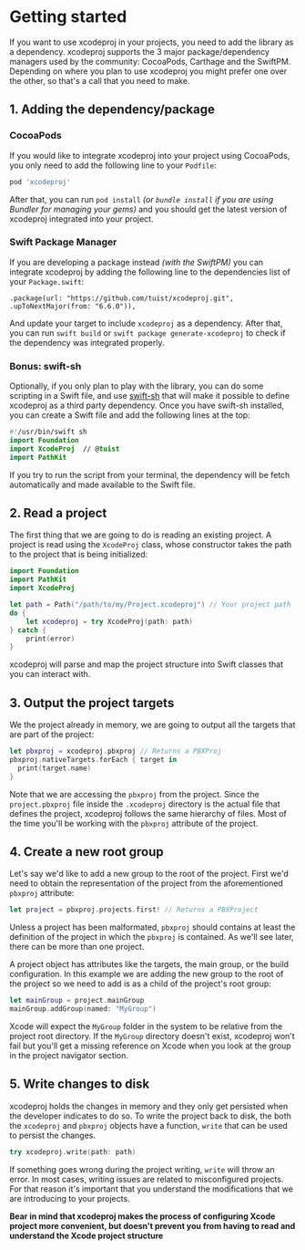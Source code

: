 # Getting started

If you want to use xcodeproj in your projects, you need to add the library as a dependency. xcodeproj supports the 3 major package/dependency managers used by the community: CocoaPods, Carthage and the SwiftPM. Depending on where you plan to use xcodeproj you might prefer one over the other, so that's a call that you need to make.

## 1. Adding the dependency/package

### CocoaPods

If you would like to integrate xcodeproj into your project using CocoaPods, you only need to add the following line to your `Podfile`:

```ruby
pod 'xcodeproj'
```

After that, you can run `pod install` *(or `bundle install` if you are using Bundler for managing your gems)* and you should get the latest version of xcodeproj integrated into your project.

### Swift Package Manager

If you are developing a package instead *(with the SwiftPM)* you can integrate xcodeproj by adding the following line to the dependencies list of your `Package.swift`:

```
.package(url: "https://github.com/tuist/xcodeproj.git", .upToNextMajor(from: "6.6.0")),
```

And update your target to include `xcodeproj` as a dependency. After that, you can run `swift build` or `swift package generate-xcodeproj` to check if the dependency was integrated properly.

### Bonus: swift-sh

Optionally, if you only plan to play with the library, you can do some scripting in a Swift file, and use [swift-sh](ttps://github.com/mxcl/swift-sh) that will make it possible to define xcodeproj as a third party dependency. Once you have swift-sh installed, you can create a Swift file and add the following lines at the top:

```swift
#!/usr/bin/swift sh
import Foundation
import XcodeProj  // @tuist
import PathKit
```

If you try to run the script from your terminal, the dependency will be fetch automatically and made available to the Swift file.

## 2. Read a project

The first thing that we are going to do is reading an existing project. A project is read using the `XcodeProj` class, whose constructor takes the path to the project that is being initialized:

```swift
import Foundation
import PathKit
import XcodeProj

let path = Path("/path/to/my/Project.xcodeproj") // Your project path
do {
    let xcodeproj = try XcodeProj(path: path)
} catch {
    print(error)
}
```

xcodeproj will parse and map the project structure into Swift classes that you can interact with.

## 3. Output the project targets

We the project already in memory, we are going to output all the targets that are part of the project:

```swift
let pbxproj = xcodeproj.pbxproj // Returns a PBXProj
pbxproj.nativeTargets.forEach { target in
  print(target.name)
}
```

Note that we are accessing the `pbxproj` from the project. Since the `project.pbxproj` file inside the `.xcodeproj` directory is the actual file that defines the project, xcodeproj follows the same hierarchy of files. Most of the time you'll be working with the `pbxproj` attribute of the project.

## 4. Create a new root group

Let's say we'd like to add a new group to the root of the project. First we'd need to obtain the representation of the project from the aforementioned `pbxproj` attribute:

```swift
let project = pbxproj.projects.first! // Returns a PBXProject
```

Unless a project has been malformated, `pbxproj` should contains at least the definition of the project in which the `pbxproj` is contained. As we'll see later, there can be more than one project.

A project object has attributes like the targets, the main group, or the build configuration. In this example we are adding the new group to the root of the project so we need to add is as a child of the project's root group:

```swift
let mainGroup = project.mainGroup
mainGroup.addGroup(named: "MyGroup")
```

Xcode will expect the `MyGroup` folder in the system to be relative from the project root directory. If the `MyGroup` directory doesn't exist, xcodeproj won't fail but you'll get a missing reference on Xcode when you look at the group in the project navigator section.

## 5. Write changes to disk

xcodeproj holds the changes in memory and they only get persisted when the developer indicates to do so. To write the project back to disk, the both the `xcodeproj` and `pbxproj` objects have a function, `write` that can be used to persist the changes. 

```swift
try xcodeproj.write(path: path)
```

If something goes wrong during the project writing, `write` will throw an error. In most cases, writing issues are related to misconfigured projects. For that reason it's important that you understand the modifications that we are introducing to your projects.

**Bear in mind that xcodeproj makes the process of configuring Xcode project more convenient, but doesn't prevent you from having to read and understand the Xcode project structure**
